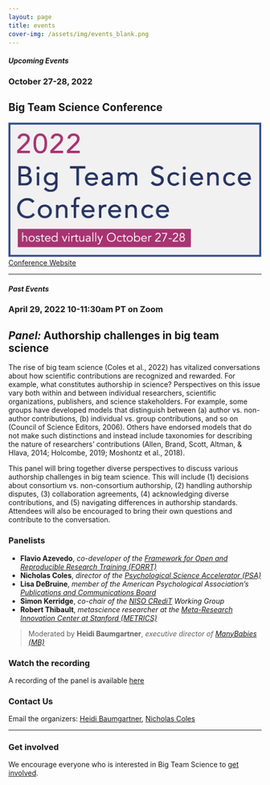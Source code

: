```yaml
---
layout: page
title: events
cover-img: /assets/img/events_blank.png
---
```


#### *Upcoming Events*

### October 27-28, 2022 
## Big Team Science Conference

<a href="https://bigteamscienceconference.github.io" target="_blank"><img src="/assets/img/BTSCon2022_logo.png" alt="2022 Big Team Science Conference, hosted virtually October 27-28" /></a>
[Conference Website](https://bigteamscienceconference.github.io)

***

#### *Past Events*

### April 29, 2022 10-11:30am PT on Zoom
## *Panel:* Authorship challenges in big team science

The rise of big team science (Coles et al., 2022) has vitalized conversations about how scientific contributions are recognized and rewarded. For example, what constitutes authorship in science? Perspectives on this issue vary both within and between individual researchers, scientific organizations, publishers, and science stakeholders. For example, some groups have developed models that distinguish between (a) author vs. non-author contributions, (b) individual vs. group contributions, and so on (Council of Science Editors, 2006). Others have endorsed models that do not make such distinctions and instead include taxonomies for describing the nature of researchers’ contributions (Allen, Brand, Scott, Altman, & Hlava, 2014; Holcombe, 2019; Moshontz et al., 2018).

This panel will bring together diverse perspectives to discuss various authorship challenges in big team science. This will include (1) decisions about consortium vs. non-consortium authorship, (2) handling authorship disputes, (3) collaboration agreements, (4) acknowledging diverse contributions, and (5) navigating differences in authorship standards. Attendees will also be encouraged to bring their own questions and contribute to the conversation.

### Panelists 
* **Flavio Azevedo**, *co-developer of the [Framework for Open and Reproducible Research Training (FORRT)](https://forrt.org)*
* **Nicholas Coles**, *director of the [Psychological Science Accelerator (PSA)](https://psysciacc.org/)*
* **Lisa DeBruine**, *member of the American Psychological Association’s [Publications and Communications Board](https://www.apa.org/about/governance/bdcmte/publication)*
* **Simon Kerridge**, *co-chair of the [NISO CRediT](http://credit.niso.org) Working Group*
* **Robert Thibault**, *metascience researcher at the [Meta-Research Innovation Center at Stanford (METRICS)](https://metrics.stanford.edu/)*

>Moderated by **Heidi Baumgartner**, *executive director of [ManyBabies (MB)](https://manybabies.github.io/)*

### Watch the recording

A recording of the panel is available [here](https://stanford.zoom.us/rec/play/2uaC97qwwMzeK57ghAVdQHKC-fgXEFifoEbcTOGGiOMzcqc-prfPs7XgeUcL57DAKTeUFncBBDTvfOq7._xHP9rhrYWenlbI6?continueMode=true)

### Contact Us

Email the organizers: [Heidi Baumgartner](mailto:heidib@stanford.edu), [Nicholas Coles](mailto:ncoles@stanford.edu) 

***

<!---
**Past Events**

***
--->



### Get involved
We encourage everyone who is interested in Big Team Science to [get involved]({{site.baseurl}}/get_involved/).
